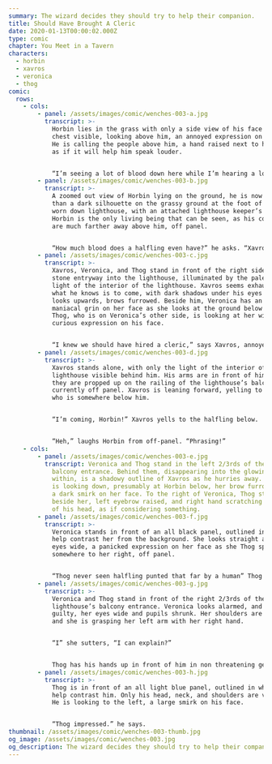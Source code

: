 ```yaml
---
summary: The wizard decides they should try to help their companion.
title: Should Have Brought A Cleric
date: 2020-01-13T00:00:02.000Z
type: comic
chapter: You Meet in a Tavern
characters:
  - horbin
  - xavros
  - veronica
  - thog
comic:
  rows:
    - cols:
        - panel: /assets/images/comic/wenches-003-a.jpg
          transcript: >-
            Horbin lies in the grass with only a side view of his face and upper
            chest visible, looking above him, an annoyed expression on his face.
            He is calling the people above him, a hand raised next to his mouth,
            as if it will help him speak louder.


            “I’m seeing a lot of blood down here while I’m hearing a lot of yammering up there,” he says.
        - panel: /assets/images/comic/wenches-003-b.jpg
          transcript: >-
            A zoomed out view of Horbin lying on the ground, he is now no more
            than a dark silhouette on the grassy ground at the foot of a large
            worn down lighthouse, with an attached lighthouse keeper’s house.
            Horbin is the only living being that can be seen, as his companions
            are much farther away above him, off panel.


            “How much blood does a halfling even have?” he asks. “Xavros?” Another pause. “Thog!”
        - panel: /assets/images/comic/wenches-003-c.jpg
          transcript: >-
            Xavros, Veronica, and Thog stand in front of the right side of the
            stone entryway into the lighthouse, illuminated by the pale yellow
            light of the interior of the lighthouse. Xavros seems exhausted by
            what he knows is to come, with dark shadows under his eyes as he
            looks upwards, brows furrowed. Beside him, Veronica has an almost
            maniacal grin on her face as she looks at the ground below them.
            Thog, who is on Veronica’s other side, is looking at her with a
            curious expression on his face.


            “I knew we should have hired a cleric,” says Xavros, annoyed.
        - panel: /assets/images/comic/wenches-003-d.jpg
          transcript: >-
            Xavros stands alone, with only the light of the interior of the
            lighthouse visible behind him. His arms are in front of him, as if
            they are propped up on the railing of the lighthouse’s balcony,
            currently off panel. Xavros is leaning forward, yelling to Horbin
            who is somewhere below him.


            “I’m coming, Horbin!” Xavros yells to the halfling below.


            “Heh,” laughs Horbin from off-panel. “Phrasing!”
    - cols:
        - panel: /assets/images/comic/wenches-003-e.jpg
          transcript: Veronica and Thog stand in the left 2/3rds of the lighthouse’s
            balcony entrance. Behind them, disappearing into the glowing light
            within, is a shadowy outline of Xavros as he hurries away. Veronica
            is looking down, presumably at Horbin below, her brow furrowed, with
            a dark smirk on her face. To the right of Veronica, Thog stands
            beside her, left eyebrow raised, and right hand scratching the back
            of his head, as if considering something.
        - panel: /assets/images/comic/wenches-003-f.jpg
          transcript: >-
            Veronica stands in front of an all black panel, outlined in white to
            help contrast her from the background. She looks straight ahead,
            eyes wide, a panicked expression on her face as she Thog speaks from
            somewhere to her right, off panel.


            “Thog never seen halfling punted that far by a human” Thog says.
        - panel: /assets/images/comic/wenches-003-g.jpg
          transcript: >-
            Veronica and Thog stand in front of the right 2/3rds of the
            lighthouse’s balcony entrance. Veronica looks alarmed, and a bit
            guilty, her eyes wide and pupils shrunk. Her shoulders are hunched
            and she is grasping her left arm with her right hand.


            “I” she sutters, “I can explain?”


            Thog has his hands up in front of him in non threatening gestures, eyes wide as he realized he must have been misinterpreted. “Thog not make self clear,” he says.
        - panel: /assets/images/comic/wenches-003-h.jpg
          transcript: >-
            Thog is in front of an all light blue panel, outlined in white to
            help contrast him. Only his head, neck, and shoulders are visible.
            He is looking to the left, a large smirk on his face.


            “Thog impressed.” he says.
thumbnail: /assets/images/comic/wenches-003-thumb.jpg
og_image: /assets/images/comic/wenches-003.jpg
og_description: The wizard decides they should try to help their companion.
---
```

